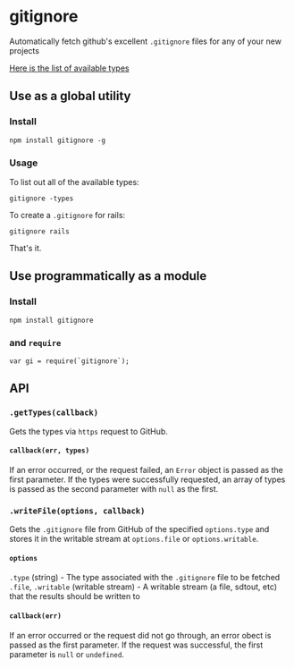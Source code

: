 # gitignore

Automatically fetch github's excellent `.gitignore` files for any of your new projects

[Here is the list of available types](https://github.com/github/gitignore)

## Use as a global utility

### Install

    npm install gitignore -g

### Usage

To list out all of the available types:

    gitignore -types

To create a `.gitignore` for rails:

    gitignore rails

That's it.

## Use programmatically as a module

### Install

    npm install gitignore

### and `require`

    var gi = require(`gitignore`);

## API

### `.getTypes(callback)`

Gets the types via `https` request to GitHub.

#### `callback(err, types)`

If an error occurred, or the request failed, an `Error` object is passed as the first parameter. If the types were successfully requested, an array of types is passed as the second parameter with `null` as the first.

### `.writeFile(options, callback)`

Gets the `.gitignore` file from GitHub of the specified `options.type` and stores it in the writable stream at `options.file` or `options.writable`.

#### `options`

`.type` (string) - The type associated with the `.gitignore` file to be fetched
`.file`, `.writable` (writable stream) - A writable stream (a file, sdtout, etc) that the results should be written to

#### `callback(err)`

If an error occurred or the request did not go through, an error obect is passed as the first parameter. If the request was successful, the first parameter is `null` or `undefined`.
